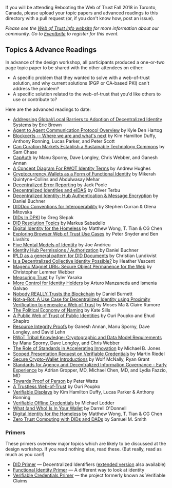 If you will be attending Rebooting the Web of Trust Fall 2018 in Toronto, Canada, please upload your topic papers and advanced readings to this directory with a pull request (or, if you don't know how, post an issue).

_Please see the [Web of Trust Info website](http://www.weboftrust.info/) for more information about our community. Go to [Eventbrite](http://rwot6.eventbrite.com) to register for this event._

##  Topics & Advance Readings

In advance of the design workshop, all participants produced a one-or-two page topic paper to be shared with the other attendees on either:

* A specific problem that they wanted to solve with a web-of-trust solution, and why current solutions (PGP or CA-based PKI) can't address the problem?
* A specific solution related to the web-of-trust that you'd like others to use or contribute to?

Here are the advanced readings to date:

* [Addressing Global/Local Barriers to Adoption of Decentralized Identity Systems](Adoption.md) by Eric Brown
* [Agent to Agent Communication Protocol Overview](a2a-comm-protocol-overview.md) by Kyle Den Hartog
* [Blockcerts -- Where we are and what's next](blockcerts_roadmap.md) by Kim Hamilton Duffy, Anthony Ronning, Lucas Parker, and Peter Scott
* [Can Curation Markets Establish a Sustainable Technology Commons](CanCurationMarketsEstablishSustainableTechnologyCommons.pdf) by Sam Chase
* [CapAuth](capauth.md) by Manu Sporny, Dave Longley, Chris Webber, and Ganesh Annan
* [A Concept Diagram For RWOT Identity Terms](towards-a-terminology-concept-map.md) by Andrew Hughes
* [Cryptocurrency Wallets as a Form of Functional Identity](Cryptocurrency%20wallets%20a%20an%20application%20of%20Functional%20Identity.md) by Mikerah Quintyne-Collins and Abdulwasay Mehar
* [Decentralized Error Reporting](decentralized-error-reporting.md) by Jack Poole
* [Decentralized Identities and eIDAS](leveraging-eidas-for-did.md) by Oliver Terbu
* [Decentralized Identity: Hub Authentication & Message Encryption](did-auth-jwe.md) by Daniel Buchner
* [DIDDoc Conventions for Interoperability](diddoc-conventions-for-interoperability.md) by Stephen Curran & Olena Mitovska
* [DIDs In DPKI](dids-in-dpki.md) by Greg Slepak
* [DID Resolution Topics](did-resolution-topics.md) by Markus Sabadello
* [Digital Identity for the Homeless](Digital-Identity-for-the-Homeless.md) by Matthew Wong, T. Tian & CG Chen
* [Exploring Browser Web of Trust Use Cases](exploring-browser-wot-use.md) by Peter Snyder and Ben Livshits
* [Five Mental Models of Identity](five-mental-models-of-identity.md) by Joe Andrieu
* [Identity Hub Permissions / Authorization](identity-hub-permissions.md) by Daniel Buchner
* [IPLD as a general pattern for DID Documents](ipld_did_documents.md) by Christian Lundkvist
* [Is a Decentralized Collective Identity Possible?](Decentralized-Collective-Identity.md) by Heather Vescent
* [Magenc Magnet URIs: Secure Object Permanence for the Web](magenc.md) by Christopher Lemmer Webber
* [Measuring Trust](measuring-trust.md) by Tyler Yasaka
* [More Control for Identity Holders](more-control-for-identity-holders.md) by Arturo Manzaneda and Ismenia Galvao
* [Nobody REALLY Trusts the Blockchain](Nobody_REALLY_Trusts_the_Blockchain.md) by Daniel Burnett
* [Not-a-Bot: A Use Case for Decentralized Identity using Proximity Verification to generate a Web of Trust](not-a-bot.md) by Moses Ma & Claire Rumore
* [The Political Economy of Naming](political-economy-of-naming.md) by Kate Sills
* [A Public Web of Trust of Public Identities](a-public-web-of-trust-of-public-identities.md) by Ouri Poupko and Ehud Shapiro
* [Resource Integrity Proofs](resource-integrity-proofs.md) by Ganesh Annan, Manu Sporny, Dave Longley, and David Lehn
* [RWoT Tribal Knowledge: Cryptographic and Data Model Requirements](crypto-data-model-requirements.md) by Manu Sporny, Dave Longley, and Chris Webber
* [The Role of Standards in Accelerating Innovation](The_Role_of_Standards_in_Accelerating_Innovation.md) by Michael B. Jones
* [Scoped Presentation Request on Verifiable Credentials](presentation-request/presentation-request.md) by Martin Riedel
* [Secure Crypto-Wallet Introductions](Secure%20Crypto-Wallet%20Introductions.md) by Wolf McNally, Ryan Grant
* [Standards for Agency and Decentralized Information Governance - Early Experience](standards-for-governance.md) by Adrian Gropper, MD, Michael Chen, MD, and Lydia Fazzio, MD
* [Towards Proof of Person](towards-proof-of-person.md) by Peter Watts
* [A Trustless Web-of-Trust](trustless-web-of-trust.md) by Ouri Poupko
* [Verifiable Displays](verifiable_displays.md) by Kim Hamilton Duffy, Lucas Parker & Anthony Ronning
* [Verifiable Offline Credentials](verifiable-offline-credentials.md) by Michael Lodder
* [What (and Who) Is In Your Wallet](what-and-who-is-in-your-wallet.md) by Darrell O'Donnell
* [Digital Identity for the Homeless](Digital-Identity-for-the-Homeless.md) by Matthew Wong, T. Tian & CG Chen
* [Zero Trust Computing with DIDs and DADs](ZeroTrustComputingWithDidsAndDads.md) by Samuel M. Smith

### Primers
These primers overview major topics which are likely to be discussed
at the design workshop. If you read nothing else, read these. (But
really, read as much as you can!)

* [DID Primer](did-primer.md) — Decentralized Identifiers ([extended version](https://github.com/WebOfTrustInfo/rwot7-fall2018/blob/master/topics-and-advance-readings/did-primer-extended.md) also available)
* [Functional Identity Primer](functional-identity-primer.md) — A different way to look at identity
* [Verifiable Credentials Primer](verifiable-credentials-primer.md) — the project formerly known as Verifiable Claims

